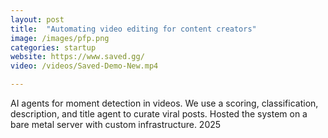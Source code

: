 ```yaml
---
layout: post
title:  "Automating video editing for content creators"
image: /images/pfp.png
categories: startup
website: https://www.saved.gg/
video: /videos/Saved-Demo-New.mp4

---
```

AI agents for moment detection in videos. We use a scoring, classification, description, and title agent to curate viral posts. Hosted the system on a bare metal server with custom infrastructure.
2025